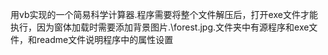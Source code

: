 用vb实现的一个简易科学计算器.程序需要将整个文件解压后，打开exe文件才能执行，因为窗体加载时需要添加背景图片.\forest.jpg.文件夹中有源程序和exe文件，和readme文件说明程序中的属性设置
